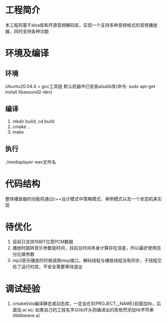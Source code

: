 # 工程简介
本工程将基于alsa库和开源音频解码库，实现一个支持多种音频格式的音频播放器，同时支持各种功能


# 环境及编译
## 环境
Ubuntu20.04.4 + gcc工具链
默认机器中已安装alsalib库(命令: sudo apt-get install libasound2-dev)

## 编译
1. mkdir build; cd build
2. cmake ..
3. make

## 执行
./mediaplayer wav文件名


# 代码结构
整体播放器的功能将通过c++设计模式中策略模式、单例模式以及一个状态机来实现

# 待优化
1. 目前只支持16BIT位宽PCM数据
2. 播放时跳转音乐参数是时间，目前总时间本身计算存在误差，所以最好使用百分比做参数
3. mp3音乐播放的时候调用stop接口，解码线程与播放线程没有同步，子线程交给了运行时库，不安全需要等待退出

# 调试经验
1. cmakelists编译静态或动态库，一定会在${PROJECT__NAME}前面加lib，后面加.a/.so; 如果自己的工程名字以lib开头则编译出的库依然添加lib字符串(liblibwave.a)


